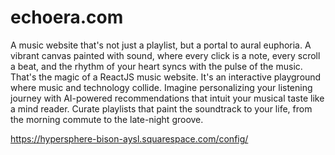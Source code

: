 # echoera.com
A music website that's not just a playlist, but a portal to aural euphoria. A vibrant canvas painted with sound, where every click is a note, every scroll a beat, and the rhythm of your heart syncs with the pulse of the music. That's the magic of a ReactJS music website.
It's an interactive playground where music and technology collide. Imagine personalizing your listening journey with AI-powered recommendations that intuit your musical taste like a mind reader. Curate playlists that paint the soundtrack to your life, from the morning commute to the late-night groove.

https://hypersphere-bison-aysl.squarespace.com/config/  
